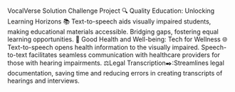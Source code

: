 VocalVerse
Solution Challenge Project
🔍 Quality Education: Unlocking Learning Horizons 📚 Text-to-speech aids visually impaired students, making educational materials accessible. Bridging gaps, fostering equal learning opportunities.
💪 Good Health and Well-being: Tech for Wellness 🌐 Text-to-speech opens health information to the visually impaired. Speech-to-text facilitates seamless communication with healthcare providers for those with hearing impairments. 
⚖️Legal Transcription✒️:Streamlines legal documentation, saving time and reducing errors in creating transcripts of hearings and interviews.